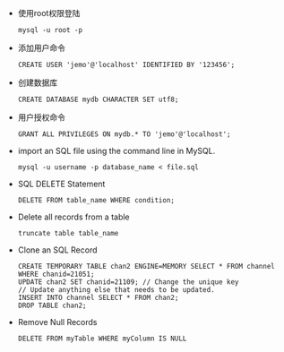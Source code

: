 - 使用root权限登陆

      mysql -u root -p

- 添加用户命令

      CREATE USER 'jemo'@'localhost' IDENTIFIED BY '123456';

- 创建数据库

      CREATE DATABASE mydb CHARACTER SET utf8;

- 用户授权命令

      GRANT ALL PRIVILEGES ON mydb.* TO 'jemo'@'localhost';

- import an SQL file using the command line in MySQL.

      mysql -u username -p database_name < file.sql

- SQL DELETE Statement

      DELETE FROM table_name WHERE condition;

- Delete all records from a table

      truncate table table_name

- Clone an SQL Record

      CREATE TEMPORARY TABLE chan2 ENGINE=MEMORY SELECT * FROM channel WHERE chanid=21051;
      UPDATE chan2 SET chanid=21109; // Change the unique key
      // Update anything else that needs to be updated.
      INSERT INTO channel SELECT * FROM chan2;
      DROP TABLE chan2;

- Remove Null Records

      DELETE FROM myTable WHERE myColumn IS NULL
